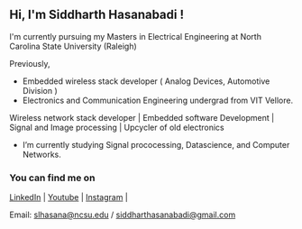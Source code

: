 ## Hi, I'm Siddharth Hasanabadi ! 

I'm currently pursuing my Masters in Electrical Engineering at North Carolina State University (Raleigh)

Previously,
- Embedded wireless stack developer ( Analog Devices, Automotive Division )
- Electronics and Communication Engineering undergrad from VIT Vellore.

Wireless network stack developer | Embedded software Development | Signal and Image processing | Upcycler of old electronics

- I’m currently studying Signal prococessing, Datascience, and Computer Networks.

### You can find me on

[LinkedIn](https://www.linkedin.com/in/siddharth-hasanabadi/) | [Youtube](https://www.youtube.com/siddharthlh) | [Instagram](https://www.instagram.com/siddharth.lh/you) |

Email: slhasana@ncsu.edu / siddharthasanabadi@gmail.com <br>
